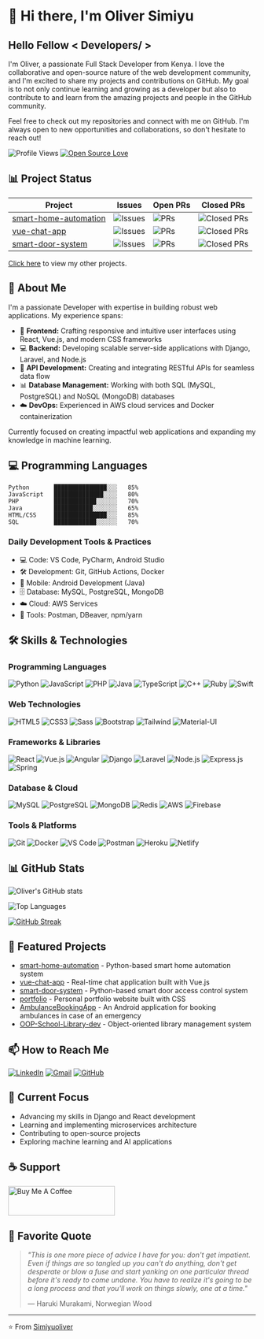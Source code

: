 # 👋 Hi there, I'm Oliver Simiyu

## Hello Fellow < Developers/ >

I'm Oliver, a passionate Full Stack Developer from Kenya. I love the collaborative and open-source nature of the web development community, and I'm excited to share my projects and contributions on GitHub. My goal is to not only continue learning and growing as a developer but also to contribute to and learn from the amazing projects and people in the GitHub community.

Feel free to check out my repositories and connect with me on GitHub. I'm always open to new opportunities and collaborations, so don't hesitate to reach out!

![Profile Views](https://komarev.com/ghpvc/?username=Simiyuoliver&color=brightgreen&style=flat&label=Profile+Views)
[![Open Source Love](https://badges.frapsoft.com/os/v1/open-source.svg?v=103)](https://github.com/Simiyuoliver)

## 📊 Project Status

| Project | Issues | Open PRs | Closed PRs |
|---------|--------|-----------|------------|
| [smart-home-automation](https://github.com/Simiyuoliver/smart-home-automation) | ![Issues](https://img.shields.io/github/issues/Simiyuoliver/smart-home-automation) | ![PRs](https://img.shields.io/github/issues-pr/Simiyuoliver/smart-home-automation) | ![Closed PRs](https://img.shields.io/github/issues-pr-closed/Simiyuoliver/smart-home-automation) |
| [vue-chat-app](https://github.com/Simiyuoliver/vue-chat-app) | ![Issues](https://img.shields.io/github/issues/Simiyuoliver/vue-chat-app) | ![PRs](https://img.shields.io/github/issues-pr/Simiyuoliver/vue-chat-app) | ![Closed PRs](https://img.shields.io/github/issues-pr-closed/Simiyuoliver/vue-chat-app) |
| [smart-door-system](https://github.com/Simiyuoliver/smart-door-system) | ![Issues](https://img.shields.io/github/issues/Simiyuoliver/smart-door-system) | ![PRs](https://img.shields.io/github/issues-pr/Simiyuoliver/smart-door-system) | ![Closed PRs](https://img.shields.io/github/issues-pr-closed/Simiyuoliver/smart-door-system) |

[Click here](https://github.com/Simiyuoliver?tab=repositories) to view my other projects.

## 🚀 About Me
I'm a passionate Developer with expertise in building robust web applications. My experience spans:

- 🎨 **Frontend:** Crafting responsive and intuitive user interfaces using React, Vue.js, and modern CSS frameworks
- 💻 **Backend:** Developing scalable server-side applications with Django, Laravel, and Node.js
- 🔌 **API Development:** Creating and integrating RESTful APIs for seamless data flow
- 📊 **Database Management:** Working with both SQL (MySQL, PostgreSQL) and NoSQL (MongoDB) databases
- ☁️ **DevOps:** Experienced in AWS cloud services and Docker containerization

Currently focused on creating impactful web applications and expanding my knowledge in machine learning.

## 💻 Programming Languages

```text
Python       ███████████████░░░   85%
JavaScript   ██████████████░░░░   80%
PHP          ████████████░░░░░░   70%
Java         ███████████░░░░░░░   65%
HTML/CSS     ███████████████░░░   85%
SQL          ████████████░░░░░░   70%
```

### Daily Development Tools & Practices
- 💻 Code: VS Code, PyCharm, Android Studio
- 🛠️ Development: Git, GitHub Actions, Docker
- 📱 Mobile: Android Development (Java)
- 🗄️ Database: MySQL, PostgreSQL, MongoDB
- ☁️ Cloud: AWS Services
- 🔧 Tools: Postman, DBeaver, npm/yarn

## 🛠️ Skills & Technologies

### Programming Languages
![Python](https://img.shields.io/badge/Python-3776AB?style=for-the-badge&logo=python&logoColor=white)
![JavaScript](https://img.shields.io/badge/JavaScript-F7DF1E?style=for-the-badge&logo=javascript&logoColor=black)
![PHP](https://img.shields.io/badge/PHP-777BB4?style=for-the-badge&logo=php&logoColor=white)
![Java](https://img.shields.io/badge/Java-ED8B00?style=for-the-badge&logo=openjdk&logoColor=white)
![TypeScript](https://img.shields.io/badge/TypeScript-007ACC?style=for-the-badge&logo=typescript&logoColor=white)
![C++](https://img.shields.io/badge/C++-00599C?style=for-the-badge&logo=cplusplus&logoColor=white)
![Ruby](https://img.shields.io/badge/Ruby-CC342D?style=for-the-badge&logo=ruby&logoColor=white)
![Swift](https://img.shields.io/badge/Swift-FA7343?style=for-the-badge&logo=swift&logoColor=white)

### Web Technologies
![HTML5](https://img.shields.io/badge/HTML5-E34F26?style=for-the-badge&logo=html5&logoColor=white)
![CSS3](https://img.shields.io/badge/CSS3-1572B6?style=for-the-badge&logo=css3&logoColor=white)
![Sass](https://img.shields.io/badge/Sass-CC6699?style=for-the-badge&logo=sass&logoColor=white)
![Bootstrap](https://img.shields.io/badge/Bootstrap-563D7C?style=for-the-badge&logo=bootstrap&logoColor=white)
![Tailwind](https://img.shields.io/badge/Tailwind_CSS-38B2AC?style=for-the-badge&logo=tailwind-css&logoColor=white)
![Material-UI](https://img.shields.io/badge/Material--UI-0081CB?style=for-the-badge&logo=material-ui&logoColor=white)

### Frameworks & Libraries
![React](https://img.shields.io/badge/React-20232A?style=for-the-badge&logo=react&logoColor=61DAFB)
![Vue.js](https://img.shields.io/badge/Vue.js-35495E?style=for-the-badge&logo=vue.js&logoColor=4FC08D)
![Angular](https://img.shields.io/badge/Angular-DD0031?style=for-the-badge&logo=angular&logoColor=white)
![Django](https://img.shields.io/badge/Django-092E20?style=for-the-badge&logo=django&logoColor=white)
![Laravel](https://img.shields.io/badge/Laravel-FF2D20?style=for-the-badge&logo=laravel&logoColor=white)
![Node.js](https://img.shields.io/badge/Node.js-43853D?style=for-the-badge&logo=node.js&logoColor=white)
![Express.js](https://img.shields.io/badge/Express.js-404D59?style=for-the-badge)
![Spring](https://img.shields.io/badge/Spring-6DB33F?style=for-the-badge&logo=spring&logoColor=white)

### Database & Cloud
![MySQL](https://img.shields.io/badge/MySQL-00000F?style=for-the-badge&logo=mysql&logoColor=white)
![PostgreSQL](https://img.shields.io/badge/PostgreSQL-316192?style=for-the-badge&logo=postgresql&logoColor=white)
![MongoDB](https://img.shields.io/badge/MongoDB-4EA94B?style=for-the-badge&logo=mongodb&logoColor=white)
![Redis](https://img.shields.io/badge/Redis-DC382D?style=for-the-badge&logo=redis&logoColor=white)
![AWS](https://img.shields.io/badge/AWS-232F3E?style=for-the-badge&logo=amazon-aws&logoColor=white)
![Firebase](https://img.shields.io/badge/Firebase-FFCA28?style=for-the-badge&logo=firebase&logoColor=black)

### Tools & Platforms
![Git](https://img.shields.io/badge/Git-F05032?style=for-the-badge&logo=git&logoColor=white)
![Docker](https://img.shields.io/badge/Docker-2496ED?style=for-the-badge&logo=docker&logoColor=white)
![VS Code](https://img.shields.io/badge/VS_Code-007ACC?style=for-the-badge&logo=visual-studio-code&logoColor=white)
![Postman](https://img.shields.io/badge/Postman-FF6C37?style=for-the-badge&logo=postman&logoColor=white)
![Heroku](https://img.shields.io/badge/Heroku-430098?style=for-the-badge&logo=heroku&logoColor=white)
![Netlify](https://img.shields.io/badge/Netlify-00C7B7?style=for-the-badge&logo=netlify&logoColor=white)

## 📊 GitHub Stats

![Oliver's GitHub stats](https://github-readme-stats.vercel.app/api?username=Simiyuoliver&show_icons=true&theme=radical)

![Top Languages](https://github-readme-stats.vercel.app/api/top-langs/?username=Simiyuoliver&layout=compact&theme=radical)

[![GitHub Streak](https://github-readme-streak-stats.herokuapp.com/?user=Simiyuoliver&theme=radical)](https://git.io/streak-stats)

## 🌟 Featured Projects
- [smart-home-automation](https://github.com/Simiyuoliver/smart-home-automation) - Python-based smart home automation system
- [vue-chat-app](https://github.com/Simiyuoliver/vue-chat-app) - Real-time chat application built with Vue.js
- [smart-door-system](https://github.com/Simiyuoliver/smart-door-system) - Python-based smart door access control system
- [portfolio](https://github.com/Simiyuoliver/portfolio) - Personal portfolio website built with CSS
- [AmbulanceBookingApp](https://github.com/Simiyuoliver/AmbulanceBookingApp) - An Android application for booking ambulances in case of an emergency
- [OOP-School-Library-dev](https://github.com/Simiyuoliver/OOP-School-Library-dev) - Object-oriented library management system

## 📫 How to Reach Me
[![LinkedIn](https://img.shields.io/badge/LinkedIn-0077B5?style=for-the-badge&logo=linkedin&logoColor=white)](https://www.linkedin.com/in/oliver-simiyu-737853271/)
[![Gmail](https://img.shields.io/badge/Gmail-D14836?style=for-the-badge&logo=gmail&logoColor=white)](mailto:oliversimiyu073@gmail.com)
[![GitHub](https://img.shields.io/badge/GitHub-100000?style=for-the-badge&logo=github&logoColor=white)](https://github.com/Simiyuoliver)

## 🎯 Current Focus
- Advancing my skills in Django and React development
- Learning and implementing microservices architecture
- Contributing to open-source projects
- Exploring machine learning and AI applications

## ☕ Support

<a href="https://www.buymeacoffee.com/simiyuoliver" target="_blank"><img src="https://cdn.buymeacoffee.com/buttons/v2/default-yellow.png" alt="Buy Me A Coffee" style="height: 60px !important;width: 217px !important;" ></a>

## 📝 Favorite Quote

> *"This is one more piece of advice I have for you: don't get impatient. Even if things are so tangled up you can't do anything, don't get desperate or blow a fuse and start yanking on one particular thread before it's ready to come undone. You have to realize it's going to be a long process and that you'll work on things slowly, one at a time."*
>
> — Haruki Murakami, Norwegian Wood

---
⭐️ From [Simiyuoliver](https://github.com/Simiyuoliver)
